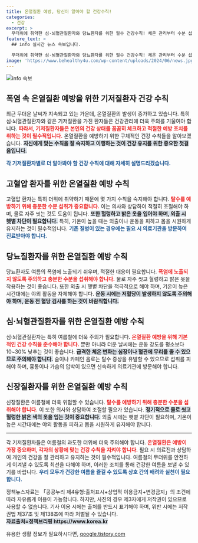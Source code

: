 ```yaml
---
title: 온열질환 예방, 당신이 알아야 할 건강수칙!
categories:
  - 건강
excerpt: >
  무더위에 취약한 심·뇌혈관질환자와 당뇨환자를 위한 필수 건강수칙! 체온 관리부터 수분 섭취까지, 여름철 생존을 위한 팁을 지금 확인하세요!
feature_text: >
  ## info 실시간 뉴스 속보입니다.

  무더위에 취약한 심·뇌혈관질환자와 당뇨환자를 위한 필수 건강수칙! 체온 관리부터 수분 섭취까지, 여름철 생존을 위한 팁을 지금 확인하세요!
image: 'https://www.behealthy4u.com/wp-content/uploads/2024/06/news.jpg'
---
```


<p><img src="https://www.behealthy4u.com/wp-content/uploads/2024/06/news.jpg" alt="info 속보" /></p>

<h2 data-ke-size="size26">폭염 속 온열질환 예방을 위한 기저질환자 건강 수칙</h2>

<p data-ke-size="size16">최근 무더운 날씨가 지속되고 있는 가운데, 온열질환의 발생이 증가하고 있습니다. 특히 심·뇌혈관질환자와 같은 기저질환을 가진 환자들은 건강관리에 더욱 주의를 기울여야 합니다. <b><span style="color: #ee2323;">따라서, 기저질환자들은 본인의 건강 상태를 꼼꼼히 체크하고 적절한 예방 조치를 취하는 것이 필수적입니다.</span></b> 온열질환을 예방하기 위한 구체적인 건강 수칙들을 알아보겠습니다. <b><span style="background-color: #21538527;">자신에게 맞는 수칙을 잘 숙지하고 이행하는 것이 건강 유지를 위한 중요한 첫걸음입니다.</span></b></p>

<p data-ke-size="size16"><b><span style="color: #1a5490;">각 기저질환자별로 더 알아봐야 할 건강 수칙에 대해 자세히 설명드리겠습니다.</span></b></p>

<h2 data-ke-size="size26">고혈압 환자를 위한 온열질환 예방 수칙</h2>

<p data-ke-size="size16">고혈압 환자는 특히 더위에 취약하기 때문에 몇 가지 수칙을 숙지해야 합니다. <b><span style="color: #ee2323;">탈수를 예방하기 위해 충분한 수분 섭취가 중요합니다.</span></b> 이는 의사와 상담하여 적절히 조절해야 하며, 물로 자주 씻는 것도 도움이 됩니다. <b><span style="background-color: #21538527;">또한 헐렁하고 밝은 옷을 입어야 하며, 외출 시 햇볕 차단이 필요합니다.</span></b> 특히, 기온이 높을 때는 외출이나 운동을 피하고 몸을 시원하게 유지하는 것이 필수적입니다. <b><span style="color: #1a5490;">기존 질병이 있는 경우에는 필요 시 의료기관을 방문하여 진료받아야 합니다.</span></b></p>

<h2 data-ke-size="size26">당뇨질환자를 위한 온열질환 예방 수칙</h2>

<p data-ke-size="size16">당뇨환자도 여름의 폭염에 노출되기 쉬우며, 적절한 대응이 필요합니다. <b><span style="color: #ee2323;">폭염에 노출되지 않도록 주의하고 충분한 수분을 섭취해야 합니다.</span></b> 물로 자주 씻고 헐렁하고 밝은 옷을 착용하는 것이 좋습니다. 또한 외출 시 햇볕 차단을 적극적으로 해야 하며, 기온이 높은 시간대에는 야외 활동을 자제해야 합니다. <b><span style="background-color: #21538527;">운동 시에는 저혈당이 발생하지 않도록 주의해야 하며, 운동 전 혈당 검사를 하는 것이 바람직합니다.</span></b></p>

<h2 data-ke-size="size26">심·뇌혈관질환자를 위한 온열질환 예방 수칙</h2>

<p data-ke-size="size16">심·뇌혈관질환자는 특히 여름철에 더욱 주의가 필요합니다. <b><span style="color: #ee2323;">온열질환 예방을 위해 기본적인 건강 수칙을 준수해야 합니다.</span></b> 뿐만 아니라 더운 날씨에는 운동 강도를 평소보다 10~30% 낮추는 것이 좋습니다. <b><span style="background-color: #21538527;">급격한 체온 변화는 심장이나 혈관에 무리를 줄 수 있으므로 주의해야 합니다.</span></b> 술이나 카페인 음료는 탈수 증상을 유발할 수 있으므로 섭취를 피해야 하며, 흉통이나 가슴의 압박이 있으면 신속하게 의료기관에 방문해야 합니다.</p>

<h2 data-ke-size="size26">신장질환자를 위한 온열질환 예방 수칙</h2>

<p data-ke-size="size16">신장질환은 여름철에 더욱 위험할 수 있습니다. <b><span style="color: #ee2323;">탈수를 예방하기 위해 충분한 수분을 섭취해야 합니다.</span></b> 이 또한 의사와 상담하여 조절할 필요가 있습니다. <b><span style="background-color: #21538527;">정기적으로 물로 씻고 헐렁한 밝은 색의 옷을 입는 것이 중요합니다.</span></b> 외출 시에는 햇볕 차단이 필요하며, 기온이 높은 시간대에는 야외 활동을 피하고 몸을 시원하게 유지해야 합니다.</p>

<hr>

<p data-ke-size="size16">각 기저질환자들은 여름철의 과도한 더위에 더욱 주의해야 합니다. <b><span style="color: #ee2323;">온열질환은 예방이 가장 중요하며, 각자의 상황에 맞는 건강 수칙을 지켜야 합니다.</span></b> 필요 시 의료진과 상담하여 개인의 건강을 잘 관리하고 유지하는 것이 필수적입니다. 여름철의 무더위를 안전하게 이겨낼 수 있도록 최선을 다해야 하며, 이러한 조치를 통해 건강한 여름을 보낼 수 있기를 바랍니다. <b><span style="color: #1a5490;">우리 모두가 건강한 여름을 즐길 수 있도록 상호 간의 배려와 실천이 필요합니다.</span></b></p>

<p data-ke-size="size16">정책뉴스자료는 「공공누리 제4유형:출처표시+상업적 이용금지+변경금지」의 조건에 따라 자유롭게 이용이 가능합니다. 하지만, 사진의 경우 제3자에게 저작권이 있으므로 사용할 수 없습니다. 기사 이용 시에는 출처를 반드시 표기해야 하며, 위반 시에는 저작권법 제37조 및 제138조에 따라 처벌될 수 있습니다. <br> <b><span style="background-color: #21538527;">자료출처=정책브리핑 https://www.korea.kr</span></b></p>
유용한 생활 정보가 필요하시다면, <a href="https://qoogle.tistory.com" rel="dofollow">qoogle.tistory.com</a>


